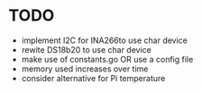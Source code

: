 # TODO

- implement I2C for INA266to use char device
- rewite DS18b20 to use char device
- make use of constants.go OR use a config file
- memory used increases over time
- consider alternative for Pi temperature
